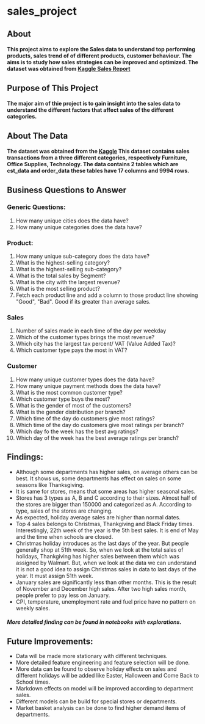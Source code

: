 # sales_project
## About

#### This project aims to explore the Sales data to understand top performing products, sales trend of of different products, customer behaviour. The aims is to study how sales strategies can be improved and optimized. The dataset was obtained from [Kaggle Sales Report](https://www.kaggle.com/datasets/ahmedali209/sales-dataset)

## Purpose of This Project
#### The major aim of thie project is to gain insight into the sales data to understand the different factors that affect sales of the different categories.

## About The Data
#### The dataset was obtained from the [Kaggle](https://www.kaggle.com/datasets/ahmedali209/sales-dataset) This dataset contains sales transactions from a three different categories, respectively Furniture, Office Supplies, Technology. The data contains 2 tables which are cst_data and order_data these tables have 17 columns and 9994 rows.

## Business Questions to Answer
### Generic Questions:
1. How many unique cities does the data have?
2. How many unique categories does the data have?
### Product:
1. How many unique sub-category does the data have?
2. What is the highest-selling category?
3. What is the highest-selling sub-category?
4. What is the total sales by Segment?
5. What is the city with the largest revenue?
6. What is the most selling product?
9. Fetch each product line and add a column to those product line showing "Good", "Bad". Good if its greater than average sales.


### Sales
1. Number of sales made in each time of the day per weekday
2. Which of the customer types brings the most revenue?
3. Which city has the largest tax percent/ VAT (Value Added Tax)?
4. Which customer type pays the most in VAT?

### Customer
1. How many unique customer types does the data have?
2. How many unique payment methods does the data have?
3. What is the most common customer type?
4. Which customer type buys the most?
5. What is the gender of most of the customers?
6. What is the gender distribution per branch?
7. Which time of the day do customers give most ratings?
8. Which time of the day do customers give most ratings per branch?
9. Which day fo the week has the best avg ratings?
10. Which day of the week has the best average ratings per branch?

## Findings:
- Although some departments has higher sales, on average others can be best. It shows us, some departments has effect on sales on some seasons like Thanksgiving.
- It is same for stores, means that some areas has higher seasonal sales.
- Stores has 3 types as A, B and C according to their sizes. Almost half of the stores are bigger than 150000 and categorized as A. According to type, sales of the stores are changing.
- As expected, holiday average sales are higher than normal dates.
- Top 4 sales belongs to Christmas, Thankgiving and Black Friday times. Interestingly, 22th week of the year is the 5th best sales. It is end of May and the time when schools are closed.
- Christmas holiday introduces as the last days of the year. But people generally shop at 51th week. So, when we look at the total sales of holidays, Thankgiving has higher sales between them which was assigned by Walmart. But, when we look at the data we can understand it is not a good idea to assign Christmas sales in data to last days of the year. It must assign 51th week.
- January sales are significantly less than other months. This is the result of November and December high sales. After two high sales month, people prefer to pay less on January.
- CPI, temperature, unemployment rate and fuel price have no pattern on weekly sales.
##### More detailed finding can be found in notebooks with explorations.

## Future Improvements:
- Data will be made more stationary with different techniques.
- More detailed feature engineering and feature selection will be done.
- More data can be found to observe holiday effects on sales and different holidays will be added like Easter, Halloween and Come Back to School times.
- Markdown effects on model will be improved according to department sales.
- Different models can be build for special stores or departments.
- Market basket analysis can be done to find higher demand items of departments.
